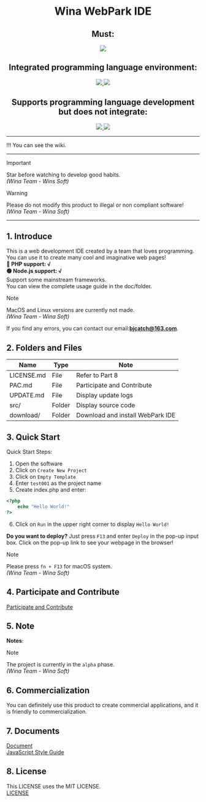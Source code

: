 <div align="center">
    <h1>Wina WebPark IDE</h1>
</div>

<div align="center">
    <h2>Must:</h2>
    <a href="https://www.w3.org/">
        <img src="https://img.shields.io/badge/Front%20End-All-FF9300?logo=javascript&logoColor=FF9300">
    </a>
    <h2>Integrated programming language environment:</h2>
    <a href="https://www.php.net/">
        <img src="https://img.shields.io/badge/PHP-8.2-777BB4?logo=php&logoColor=777BB4">
    </a>
    <a href="https://nodejs.org/">
        <img src="https://img.shields.io/badge/Node.js-20.12-339933?logo=nodedotjs&logoColor=339933">
    </a>
    <h2>Supports programming language development but does not integrate:</h2>
    <a href="https://www.typescriptlang.org/">
        <img src="https://img.shields.io/badge/TypeScript-5.0+-3178C6?logo=typescript&logoColor=3178C6">
    </a>
    <a href="https://angular.dev/">
        <img src="https://img.shields.io/badge/Angular-17+-DD0031?logo=angular&logoColor=DD0031">
    </a>
</div>

---

!!! You can see the wiki.  

---

> [!IMPORTANT]
> Star before watching to develop good habits.  
> _(Wina Team - Wins Soft)_  

> [!WARNING]
> Please do not modify this product to illegal or non compliant software!  
> _(Wina Team - Wina Soft)_  

---

## 1. Introduce  
This is a web development IDE created by a team that loves programming. You can use it to create many cool and imaginative web pages!  
**🔵  PHP support: √**  
**🟢  Node.js support: √**  
Support some mainstream frameworks.  
You can view the complete usage guide in the doc/folder. 

> [!NOTE]
> MacOS and Linux versions are currently not made.    
> _(Wina Team - Wina Soft)_  

If you find any errors, you can contact our email:**bjcatch@163.com**.  

## 2. Folders and Files
| Name         | Type   | Note                              |
|--------------|--------|-----------------------------------|
| LICENSE.md   | File   | Refer to Part 8                   |
| PAC.md       | File   | Participate and Contribute        |
| UPDATE.md    | File   | Display update logs               |
| src/         | Folder | Display source code               |
| download/    | Folder | Download and install WebPark IDE  |

## 3. Quick Start
Quick Start Steps:  
1. Open the software  
2. Click on `Create New Project`  
3. Click on `Empty Template`  
4. Enter `test001` as the project name  
5. Create index.php and enter:  
```php
<?php
    echo "Hello World!"
?>
```
6. Click on `Run` in the upper right corner to display `Hello World!`

**Do you want to deploy?**
Just press `F13` and enter `Deploy` in the pop-up input box. Click on the pop-up link to see your webpage in the browser!

> [!NOTE]
> Please press `fn + F13` for macOS system.  
> _(Wina Team - Wina Soft)_  

## 4. Participate and Contribute
[Participate and Contribute](https://github.com/wina005/webpark/blob/main/PAC.md)

## 5. Note
**Notes**: 
> [!NOTE]
> The project is currently in the `alpha` phase.  
> _(Wina Team - Wina Soft)_

## 6. Commercialization
You can definitely use this product to create commercial applications, and it is friendly to commercialization.  

## 7. Documents
[Document](https://github.com/wina005/webpark/wiki)  
[JavaScript Style Guide](https://github.com/wina005/webpark/blob/main/documents/STYLE_GUIDE.md)  

## 8. License
This LICENSE uses the MIT LICENSE.  
[LICENSE](https://github.com/wina005/webpark/blob/main/LICENSE.md)  
